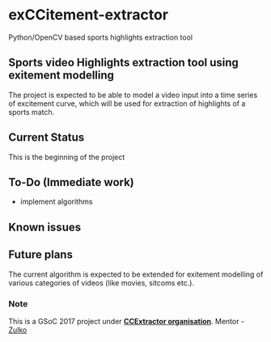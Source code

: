# exCCitement-extractor
Python/OpenCV based sports highlights extraction tool 

## Sports video Highlights extraction tool using exitement modelling 

The project is expected to be able to model a video input into a time series of excitement curve, which will be used for extraction of highlights of a sports match. 

## Current Status 
This is the beginning of the project

## To-Do (Immediate work)
* implement algorithms  

## Known issues 

## Future plans

The current algorithm is expected to be extended for exitement modelling of various categories of videos (like movies, sitcoms etc.).

### Note

This is a GSoC 2017 project under [**CCExtractor organisation**](http://ccextractor.org/).
Mentor - [Zulko](https://github.com/Zulko)



